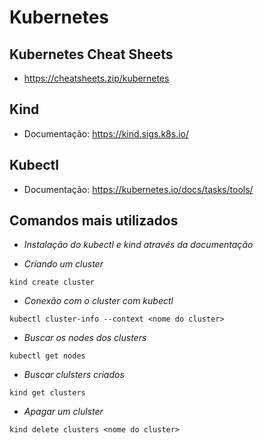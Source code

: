 # Kubernetes

## Kubernetes Cheat Sheets

- https://cheatsheets.zip/kubernetes

## Kind

- Documentação: https://kind.sigs.k8s.io/

## Kubectl

- Documentação: https://kubernetes.io/docs/tasks/tools/

## Comandos mais utilizados

- *Instalação do kubectl e kind através da documentação*

- *Criando um cluster*

```kind create cluster```

- *Conexão com o cluster com kubectl*

```kubectl cluster-info --context <nome do cluster>```

- *Buscar os nodes dos clusters*

```kubectl get nodes```

- *Buscar clulsters criados*

```kind get clusters```

- *Apagar um clulster*

```kind delete clusters <nome do cluster>```